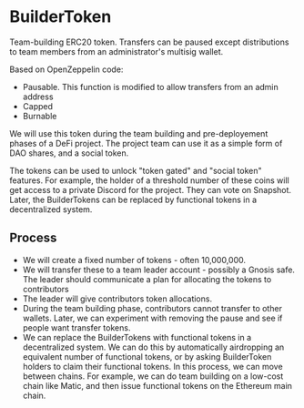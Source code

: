 # BuilderToken
Team-building ERC20 token. Transfers can be paused except distributions to team members from an administrator's multisig wallet.

Based on OpenZeppelin code:
* Pausable. This function is modified to allow transfers from an admin address
* Capped
* Burnable

We will use this token during the team building and pre-deployement phases of a DeFi project. The project team can use it as a simple form of DAO shares, and a social token.

The tokens can be used to unlock "token gated" and "social token" features. For example, the holder of a threshold number of these coins will get access to a private Discord for the project. They can vote on Snapshot. Later, the BuilderTokens can be replaced by functional tokens in a decentralized system.

## Process
* We will create a fixed number of tokens - often 10,000,000. 
* We will transfer these to a team leader account - possibly a Gnosis safe. The leader should communicate a plan for allocating the tokens to contributors
* The leader will give contributors token allocations.
* During the team building phase, contributors cannot transfer to other wallets. Later, we can experiment with removing the pause and see if people want transfer tokens.
* We can replace the BuilderTokens with functional tokens in a decentralized system. We can do this by automatically airdropping an equivalent number of functional tokens, or by asking BuilderToken holders to claim their functional tokens. In this process, we can move between chains. For example, we can do team building on a low-cost chain like Matic, and then issue functional tokens on the Ethereum main chain.
